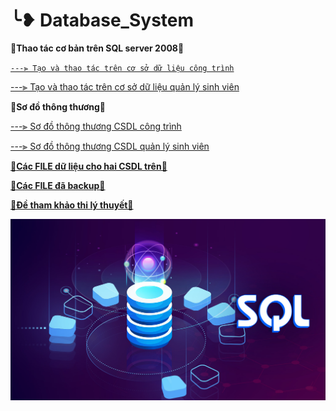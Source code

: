 # ╰❥ **Database_System**

💎**Thao tác cơ bản trên SQL server 2008**💎

[`---⫸ Tạo và thao tác trên cơ sở dữ liệu công trình`](https://github.com/NguyenHuuNhan1912/Database_System/blob/master/Database_System_SQL_2008/Source/congtrinh.sql)

[---⫸ Tạo và thao tác trên cơ sở dữ liệu quản lý sinh viên](https://github.com/NguyenHuuNhan1912/Database_System/blob/master/Database_System_SQL_2008/Source/qlsv.sql)

💎**Sơ đồ thông thương**💎

[---⫸ Sơ đồ thông thương CSDL công trình](https://github.com/NguyenHuuNhan1912/Database_System/blob/master/Database_System_SQL_2008/Picture_Diagram/Picture_Diagram_congtrinh.png)

[---⫸ Sơ đồ thông thương CSDL quản lý sinh viên](https://github.com/NguyenHuuNhan1912/Database_System/blob/master/Database_System_SQL_2008/Picture_Diagram/Picture_Diagram_qlsv.png)

[💎**Các FILE dữ liệu cho hai CSDL trên💎**](https://github.com/NguyenHuuNhan1912/Database_System/tree/master/Database_System_SQL_2008/File_Data)

[**💎Các FILE đã backup💎**](https://github.com/NguyenHuuNhan1912/Database_System/tree/master/Database_System_SQL_2008/File_Backup)

[**💎Đề tham khảo thi lý thuyết💎**](https://github.com/NguyenHuuNhan1912/Database_System/tree/master/Database_System_SQL_2008/De_Thi_Ly_Thuyet)

![alt tag](https://github.com/NguyenHuuNhan1912/NguyenHuuNhan1912/blob/main/i17.jpg)
